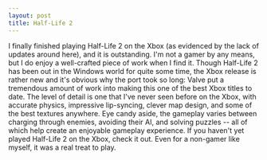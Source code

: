 ```yaml
---
layout: post
title: Half-Life 2
---
```

I finally finished playing Half-Life 2 on the Xbox (as evidenced by the lack of updates around here), and it is outstanding. I'm not a gamer by any means, but I do enjoy a well-crafted piece of work when I find it. Though Half-Life 2 has been out in the Windows world for quite some time, the Xbox release is rather new and it's obvious why the port took so long: Valve put a tremendous amount of work into making this one of the best Xbox titles to date. The level of detail is one that I've never seen before on the Xbox, with accurate physics, impressive lip-syncing, clever map design, and some of the best textures anywhere. Eye candy aside, the gameplay varies between charging through enemies, avoiding their AI, and solving puzzles -- all of which help create an enjoyable gameplay experience. If you haven't yet played Half-Life 2 on the Xbox, check it out. Even for a non-gamer like myself, it was a real treat to play.
